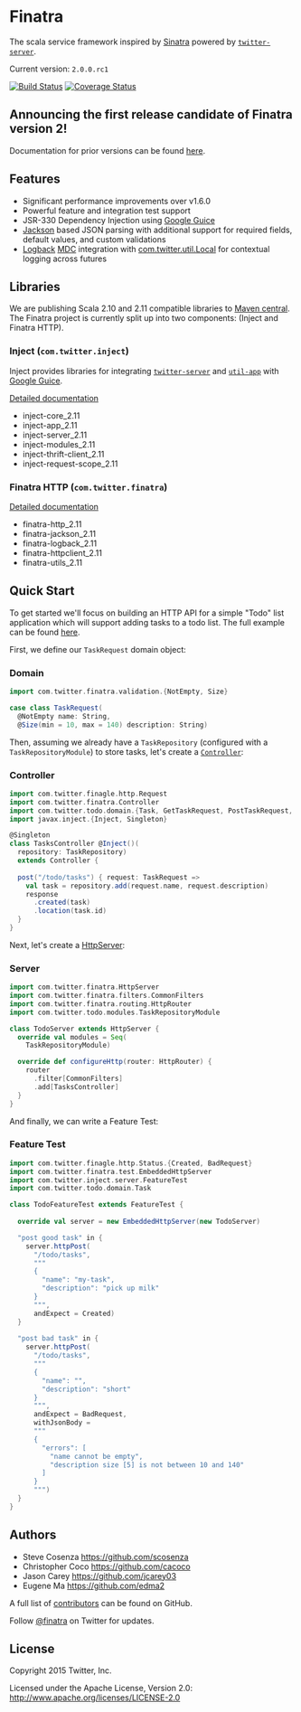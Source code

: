 Finatra
==========================================================
The scala service framework inspired by [Sinatra](http://www.sinatrarb.com/) powered by [`twitter-server`][twitter-server].

Current version: `2.0.0.rc1` 

[![Build Status](https://secure.travis-ci.org/twitter/finatra.png?branch=2.0.0.rc1)](http://travis-ci.org/twitter/finatra?branch=2.0.0.rc1) [![Coverage Status](https://coveralls.io/repos/twitter/finatra/badge.png?branch=2.0.0.rc1)](https://coveralls.io/r/twitter/finatra?branch=2.0.0.rc1)

Announcing the first release candidate of Finatra version 2!
-----------------------------------------------------------

Documentation for prior versions can be found [here](https://github.com/twitter/finatra/tree/5d1d1cbb7640d8c4b1d11a85b53570d11a323e55).

Features
-----------------------------------------------------------
* Significant performance improvements over v1.6.0
* Powerful feature and integration test support
* JSR-330 Dependency Injection using [Google Guice][guice]
* [Jackson][jackson] based JSON parsing with additional support for required fields, default values, and custom validations
* [Logback][logback] [MDC][mdc] integration with [com.twitter.util.Local][local] for contextual logging across futures

Libraries
-----------------------------------------------------------

We are publishing Scala 2.10 and 2.11 compatible libraries to [Maven central][maven-central]. 
The Finatra project is currently split up into two components: (Inject and Finatra HTTP).
 
### Inject (`com.twitter.inject`) 
Inject provides libraries for integrating [`twitter-server`][twitter-server] and [`util-app`][util-app] with [Google Guice][guice]. 

[Detailed documentation](inject/README.md)

* inject-core_2.11
* inject-app_2.11
* inject-server_2.11
* inject-modules_2.11
* inject-thrift-client_2.11
* inject-request-scope_2.11

### Finatra HTTP (`com.twitter.finatra`)  

[Detailed documentation](finatra/README.md)

* finatra-http_2.11
* finatra-jackson_2.11
* finatra-logback_2.11
* finatra-httpclient_2.11
* finatra-utils_2.11

Quick Start
-----------------------------------------------------------
To get started we'll focus on building an HTTP API for a simple "Todo" list application which will support adding tasks to a todo list.
The full example can be found [here][todo-example].


First, we define our `TaskRequest` domain object:

### Domain

```scala
import com.twitter.finatra.validation.{NotEmpty, Size}

case class TaskRequest(
  @NotEmpty name: String,
  @Size(min = 10, max = 140) description: String)
```

Then, assuming we already have a `TaskRepository` (configured with a `TaskRepositoryModule`) to store tasks, let's create a [`Controller`][Controller]:

### Controller

```scala
import com.twitter.finagle.http.Request
import com.twitter.finatra.Controller
import com.twitter.todo.domain.{Task, GetTaskRequest, PostTaskRequest, TaskRepository}
import javax.inject.{Inject, Singleton}

@Singleton
class TasksController @Inject()(
  repository: TaskRepository) 
  extends Controller {
  
  post("/todo/tasks") { request: TaskRequest =>
    val task = repository.add(request.name, request.description)
    response
      .created(task)
      .location(task.id)
  }
}
```

Next, let's create a [HttpServer][HttpServer]:

### Server

```scala
import com.twitter.finatra.HttpServer
import com.twitter.finatra.filters.CommonFilters
import com.twitter.finatra.routing.HttpRouter
import com.twitter.todo.modules.TaskRepositoryModule

class TodoServer extends HttpServer {
  override val modules = Seq(
    TaskRepositoryModule)

  override def configureHttp(router: HttpRouter) {
    router
      .filter[CommonFilters]
      .add[TasksController]
  }
}
```

And finally, we can write a Feature Test:

### Feature Test

```scala
import com.twitter.finagle.http.Status.{Created, BadRequest}
import com.twitter.finatra.test.EmbeddedHttpServer
import com.twitter.inject.server.FeatureTest
import com.twitter.todo.domain.Task

class TodoFeatureTest extends FeatureTest {
  
  override val server = new EmbeddedHttpServer(new TodoServer)

  "post good task" in {
    server.httpPost(
      "/todo/tasks",
      """
      {
        "name": "my-task",
        "description": "pick up milk"
      }
      """,
      andExpect = Created)
  }
      
  "post bad task" in {
    server.httpPost(
      "/todo/tasks",
      """
      {
        "name": "",
        "description": "short"
      }
      """,
      andExpect = BadRequest,
      withJsonBody = 
      """
      {
        "errors": [
          "name cannot be empty",
          "description size [5] is not between 10 and 140"
        ]
      }
      """)
  }
}
```

Authors
-----------------------------------------------------------
* Steve Cosenza <https://github.com/scosenza>
* Christopher Coco <https://github.com/cacoco>
* Jason Carey <https://github.com/jcarey03>
* Eugene Ma <https://github.com/edma2>

A full list of [contributors](https://github.com/twitter/finatra/graphs/contributors?type=a) can be found on GitHub.

Follow [@finatra](http://twitter.com/finatra) on Twitter for updates.


License
-----------------------------------------------------------
Copyright 2015 Twitter, Inc.

Licensed under the Apache License, Version 2.0: http://www.apache.org/licenses/LICENSE-2.0

[twitter-server]: https://github.com/twitter/twitter-server
[finagle]: https://github.com/twitter/finagle
[util-app]: https://github.com/twitter/util/tree/master/util-app
[util-core]: https://github.com/twitter/util/blob/master/util-core/src/main/scala/com/twitter/util/Local.scala#L90
[guice]: https://github.com/google/guice
[jackson]: https://github.com/FasterXML/jackson
[logback]: http://logback.qos.ch/
[slf4j]: http://www.slf4j.org/manual.html
[grizzled-slf4j]: http://software.clapper.org/grizzled-slf4j/
[local]: https://github.com/twitter/util/blob/master/util-core/src/main/scala/com/twitter/util/Local.scala
[mdc]: http://logback.qos.ch/manual/mdc.html
[Controller]: https://github.com/twitter/finatra/blob/master/finatra/finatra-http/src/main/scala/com/twitter/finatra/Controller.scala
[HttpServer]: https://github.com/twitter/finatra/blob/master/finatra/finatra-http/src/main/scala/com/twitter/finatra/HttpServer.scala
[todo-example]: https://github.com/twitter/finatra/blob/master/finatra/finatra-examples/finatra-todo/
[maven-central]: http://search.maven.org/#search%7Cga%7C1%7Cg%3A%22com.twitter.finatra%22
